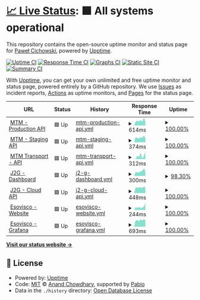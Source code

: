 # [📈 Live Status](https://demo.upptime.js.org): <!--live status--> **🟩 All systems operational**

This repository contains the open-source uptime monitor and status page for [Paweł Cichowski](pcichowski.com), powered by [Upptime](https://github.com/upptime/upptime).

[![Uptime CI](https://github.com/pcichowski/esovisco-service-status/workflows/Uptime%20CI/badge.svg)](https://github.com/pcichowski/esovisco-service-status/actions?query=workflow%3A%22Uptime+CI%22)
[![Response Time CI](https://github.com/pcichowski/esovisco-service-status/workflows/Response%20Time%20CI/badge.svg)](https://github.com/pcichowski/esovisco-service-status/actions?query=workflow%3A%22Response+Time+CI%22)
[![Graphs CI](https://github.com/pcichowski/esovisco-service-status/workflows/Graphs%20CI/badge.svg)](https://github.com/pcichowski/esovisco-service-status/actions?query=workflow%3A%22Graphs+CI%22)
[![Static Site CI](https://github.com/pcichowski/esovisco-service-status/workflows/Static%20Site%20CI/badge.svg)](https://github.com/pcichowski/esovisco-service-status/actions?query=workflow%3A%22Static+Site+CI%22)
[![Summary CI](https://github.com/pcichowski/esovisco-service-status/workflows/Summary%20CI/badge.svg)](https://github.com/pcichowski/esovisco-service-status/actions?query=workflow%3A%22Summary+CI%22)

With [Upptime](https://upptime.js.org), you can get your own unlimited and free uptime monitor and status page, powered entirely by a GitHub repository. We use [Issues](https://github.com/pcichowski/esovisco-service-status/issues) as incident reports, [Actions](https://github.com/pcichowski/esovisco-service-status/actions) as uptime monitors, and [Pages](https://demo.upptime.js.org) for the status page.

<!--start: status pages-->
<!-- This summary is generated by Upptime (https://github.com/upptime/upptime) -->
<!-- Do not edit this manually, your changes will be overwritten -->
<!-- prettier-ignore -->
| URL | Status | History | Response Time | Uptime |
| --- | ------ | ------- | ------------- | ------ |
| <img alt="" src="https://mtm-sa.com.pl/wp-content/uploads/2021/04/ikonamain.png" height="13"> [MTM - Production API](https://vpn.mtm-sa.com.pl:8443/api/v1) | 🟩 Up | [mtm-production-api.yml](https://github.com/pcichowski/esovisco-service-status/commits/HEAD/history/mtm-production-api.yml) | <details><summary><img alt="Response time graph" src="./graphs/mtm-production-api/response-time-week.png" height="20"> 614ms</summary><br><a href="https://status.esovisco.com/history/mtm-production-api"><img alt="Response time 620" src="https://img.shields.io/endpoint?url=https%3A%2F%2Fraw.githubusercontent.com%2Fpcichowski%2Fesovisco-service-status%2FHEAD%2Fapi%2Fmtm-production-api%2Fresponse-time.json"></a><br><a href="https://status.esovisco.com/history/mtm-production-api"><img alt="24-hour response time 489" src="https://img.shields.io/endpoint?url=https%3A%2F%2Fraw.githubusercontent.com%2Fpcichowski%2Fesovisco-service-status%2FHEAD%2Fapi%2Fmtm-production-api%2Fresponse-time-day.json"></a><br><a href="https://status.esovisco.com/history/mtm-production-api"><img alt="7-day response time 614" src="https://img.shields.io/endpoint?url=https%3A%2F%2Fraw.githubusercontent.com%2Fpcichowski%2Fesovisco-service-status%2FHEAD%2Fapi%2Fmtm-production-api%2Fresponse-time-week.json"></a><br><a href="https://status.esovisco.com/history/mtm-production-api"><img alt="30-day response time 620" src="https://img.shields.io/endpoint?url=https%3A%2F%2Fraw.githubusercontent.com%2Fpcichowski%2Fesovisco-service-status%2FHEAD%2Fapi%2Fmtm-production-api%2Fresponse-time-month.json"></a><br><a href="https://status.esovisco.com/history/mtm-production-api"><img alt="1-year response time 620" src="https://img.shields.io/endpoint?url=https%3A%2F%2Fraw.githubusercontent.com%2Fpcichowski%2Fesovisco-service-status%2FHEAD%2Fapi%2Fmtm-production-api%2Fresponse-time-year.json"></a></details> | <details><summary><a href="https://status.esovisco.com/history/mtm-production-api">100.00%</a></summary><a href="https://status.esovisco.com/history/mtm-production-api"><img alt="All-time uptime 100.00%" src="https://img.shields.io/endpoint?url=https%3A%2F%2Fraw.githubusercontent.com%2Fpcichowski%2Fesovisco-service-status%2FHEAD%2Fapi%2Fmtm-production-api%2Fuptime.json"></a><br><a href="https://status.esovisco.com/history/mtm-production-api"><img alt="24-hour uptime 100.00%" src="https://img.shields.io/endpoint?url=https%3A%2F%2Fraw.githubusercontent.com%2Fpcichowski%2Fesovisco-service-status%2FHEAD%2Fapi%2Fmtm-production-api%2Fuptime-day.json"></a><br><a href="https://status.esovisco.com/history/mtm-production-api"><img alt="7-day uptime 100.00%" src="https://img.shields.io/endpoint?url=https%3A%2F%2Fraw.githubusercontent.com%2Fpcichowski%2Fesovisco-service-status%2FHEAD%2Fapi%2Fmtm-production-api%2Fuptime-week.json"></a><br><a href="https://status.esovisco.com/history/mtm-production-api"><img alt="30-day uptime 100.00%" src="https://img.shields.io/endpoint?url=https%3A%2F%2Fraw.githubusercontent.com%2Fpcichowski%2Fesovisco-service-status%2FHEAD%2Fapi%2Fmtm-production-api%2Fuptime-month.json"></a><br><a href="https://status.esovisco.com/history/mtm-production-api"><img alt="1-year uptime 100.00%" src="https://img.shields.io/endpoint?url=https%3A%2F%2Fraw.githubusercontent.com%2Fpcichowski%2Fesovisco-service-status%2FHEAD%2Fapi%2Fmtm-production-api%2Fuptime-year.json"></a></details>
| <img alt="" src="https://mtm-sa.com.pl/wp-content/uploads/2021/05/cropped-favikon-192x192.png" height="13"> [MTM - Staging API](https://mtm-api-test-ea36e1a51b7e.herokuapp.com/api/v1/) | 🟩 Up | [mtm-staging-api.yml](https://github.com/pcichowski/esovisco-service-status/commits/HEAD/history/mtm-staging-api.yml) | <details><summary><img alt="Response time graph" src="./graphs/mtm-staging-api/response-time-week.png" height="20"> 374ms</summary><br><a href="https://status.esovisco.com/history/mtm-staging-api"><img alt="Response time 370" src="https://img.shields.io/endpoint?url=https%3A%2F%2Fraw.githubusercontent.com%2Fpcichowski%2Fesovisco-service-status%2FHEAD%2Fapi%2Fmtm-staging-api%2Fresponse-time.json"></a><br><a href="https://status.esovisco.com/history/mtm-staging-api"><img alt="24-hour response time 315" src="https://img.shields.io/endpoint?url=https%3A%2F%2Fraw.githubusercontent.com%2Fpcichowski%2Fesovisco-service-status%2FHEAD%2Fapi%2Fmtm-staging-api%2Fresponse-time-day.json"></a><br><a href="https://status.esovisco.com/history/mtm-staging-api"><img alt="7-day response time 374" src="https://img.shields.io/endpoint?url=https%3A%2F%2Fraw.githubusercontent.com%2Fpcichowski%2Fesovisco-service-status%2FHEAD%2Fapi%2Fmtm-staging-api%2Fresponse-time-week.json"></a><br><a href="https://status.esovisco.com/history/mtm-staging-api"><img alt="30-day response time 370" src="https://img.shields.io/endpoint?url=https%3A%2F%2Fraw.githubusercontent.com%2Fpcichowski%2Fesovisco-service-status%2FHEAD%2Fapi%2Fmtm-staging-api%2Fresponse-time-month.json"></a><br><a href="https://status.esovisco.com/history/mtm-staging-api"><img alt="1-year response time 370" src="https://img.shields.io/endpoint?url=https%3A%2F%2Fraw.githubusercontent.com%2Fpcichowski%2Fesovisco-service-status%2FHEAD%2Fapi%2Fmtm-staging-api%2Fresponse-time-year.json"></a></details> | <details><summary><a href="https://status.esovisco.com/history/mtm-staging-api">100.00%</a></summary><a href="https://status.esovisco.com/history/mtm-staging-api"><img alt="All-time uptime 100.00%" src="https://img.shields.io/endpoint?url=https%3A%2F%2Fraw.githubusercontent.com%2Fpcichowski%2Fesovisco-service-status%2FHEAD%2Fapi%2Fmtm-staging-api%2Fuptime.json"></a><br><a href="https://status.esovisco.com/history/mtm-staging-api"><img alt="24-hour uptime 100.00%" src="https://img.shields.io/endpoint?url=https%3A%2F%2Fraw.githubusercontent.com%2Fpcichowski%2Fesovisco-service-status%2FHEAD%2Fapi%2Fmtm-staging-api%2Fuptime-day.json"></a><br><a href="https://status.esovisco.com/history/mtm-staging-api"><img alt="7-day uptime 100.00%" src="https://img.shields.io/endpoint?url=https%3A%2F%2Fraw.githubusercontent.com%2Fpcichowski%2Fesovisco-service-status%2FHEAD%2Fapi%2Fmtm-staging-api%2Fuptime-week.json"></a><br><a href="https://status.esovisco.com/history/mtm-staging-api"><img alt="30-day uptime 100.00%" src="https://img.shields.io/endpoint?url=https%3A%2F%2Fraw.githubusercontent.com%2Fpcichowski%2Fesovisco-service-status%2FHEAD%2Fapi%2Fmtm-staging-api%2Fuptime-month.json"></a><br><a href="https://status.esovisco.com/history/mtm-staging-api"><img alt="1-year uptime 100.00%" src="https://img.shields.io/endpoint?url=https%3A%2F%2Fraw.githubusercontent.com%2Fpcichowski%2Fesovisco-service-status%2FHEAD%2Fapi%2Fmtm-staging-api%2Fuptime-year.json"></a></details>
| <img alt="" src="https://mtm-sa.com.pl/wp-content/uploads/2021/05/cropped-favikon-192x192.png" height="13"> [MTM Transport - API](https://en.wikipedia.org) | 🟩 Up | [mtm-transport-api.yml](https://github.com/pcichowski/esovisco-service-status/commits/HEAD/history/mtm-transport-api.yml) | <details><summary><img alt="Response time graph" src="./graphs/mtm-transport-api/response-time-week.png" height="20"> 312ms</summary><br><a href="https://status.esovisco.com/history/mtm-transport-api"><img alt="Response time 252" src="https://img.shields.io/endpoint?url=https%3A%2F%2Fraw.githubusercontent.com%2Fpcichowski%2Fesovisco-service-status%2FHEAD%2Fapi%2Fmtm-transport-api%2Fresponse-time.json"></a><br><a href="https://status.esovisco.com/history/mtm-transport-api"><img alt="24-hour response time 700" src="https://img.shields.io/endpoint?url=https%3A%2F%2Fraw.githubusercontent.com%2Fpcichowski%2Fesovisco-service-status%2FHEAD%2Fapi%2Fmtm-transport-api%2Fresponse-time-day.json"></a><br><a href="https://status.esovisco.com/history/mtm-transport-api"><img alt="7-day response time 312" src="https://img.shields.io/endpoint?url=https%3A%2F%2Fraw.githubusercontent.com%2Fpcichowski%2Fesovisco-service-status%2FHEAD%2Fapi%2Fmtm-transport-api%2Fresponse-time-week.json"></a><br><a href="https://status.esovisco.com/history/mtm-transport-api"><img alt="30-day response time 252" src="https://img.shields.io/endpoint?url=https%3A%2F%2Fraw.githubusercontent.com%2Fpcichowski%2Fesovisco-service-status%2FHEAD%2Fapi%2Fmtm-transport-api%2Fresponse-time-month.json"></a><br><a href="https://status.esovisco.com/history/mtm-transport-api"><img alt="1-year response time 252" src="https://img.shields.io/endpoint?url=https%3A%2F%2Fraw.githubusercontent.com%2Fpcichowski%2Fesovisco-service-status%2FHEAD%2Fapi%2Fmtm-transport-api%2Fresponse-time-year.json"></a></details> | <details><summary><a href="https://status.esovisco.com/history/mtm-transport-api">100.00%</a></summary><a href="https://status.esovisco.com/history/mtm-transport-api"><img alt="All-time uptime 100.00%" src="https://img.shields.io/endpoint?url=https%3A%2F%2Fraw.githubusercontent.com%2Fpcichowski%2Fesovisco-service-status%2FHEAD%2Fapi%2Fmtm-transport-api%2Fuptime.json"></a><br><a href="https://status.esovisco.com/history/mtm-transport-api"><img alt="24-hour uptime 100.00%" src="https://img.shields.io/endpoint?url=https%3A%2F%2Fraw.githubusercontent.com%2Fpcichowski%2Fesovisco-service-status%2FHEAD%2Fapi%2Fmtm-transport-api%2Fuptime-day.json"></a><br><a href="https://status.esovisco.com/history/mtm-transport-api"><img alt="7-day uptime 100.00%" src="https://img.shields.io/endpoint?url=https%3A%2F%2Fraw.githubusercontent.com%2Fpcichowski%2Fesovisco-service-status%2FHEAD%2Fapi%2Fmtm-transport-api%2Fuptime-week.json"></a><br><a href="https://status.esovisco.com/history/mtm-transport-api"><img alt="30-day uptime 100.00%" src="https://img.shields.io/endpoint?url=https%3A%2F%2Fraw.githubusercontent.com%2Fpcichowski%2Fesovisco-service-status%2FHEAD%2Fapi%2Fmtm-transport-api%2Fuptime-month.json"></a><br><a href="https://status.esovisco.com/history/mtm-transport-api"><img alt="1-year uptime 100.00%" src="https://img.shields.io/endpoint?url=https%3A%2F%2Fraw.githubusercontent.com%2Fpcichowski%2Fesovisco-service-status%2FHEAD%2Fapi%2Fmtm-transport-api%2Fuptime-year.json"></a></details>
| <img alt="" src="https://icons.duckduckgo.com/ip3/jam2gether.esovisco.com.ico" height="13"> [J2G - Dashboard](https://jam2gether.esovisco.com/) | 🟩 Up | [j2-g-dashboard.yml](https://github.com/pcichowski/esovisco-service-status/commits/HEAD/history/j2-g-dashboard.yml) | <details><summary><img alt="Response time graph" src="./graphs/j2-g-dashboard/response-time-week.png" height="20"> 300ms</summary><br><a href="https://status.esovisco.com/history/j2-g-dashboard"><img alt="Response time 322" src="https://img.shields.io/endpoint?url=https%3A%2F%2Fraw.githubusercontent.com%2Fpcichowski%2Fesovisco-service-status%2FHEAD%2Fapi%2Fj2-g-dashboard%2Fresponse-time.json"></a><br><a href="https://status.esovisco.com/history/j2-g-dashboard"><img alt="24-hour response time 343" src="https://img.shields.io/endpoint?url=https%3A%2F%2Fraw.githubusercontent.com%2Fpcichowski%2Fesovisco-service-status%2FHEAD%2Fapi%2Fj2-g-dashboard%2Fresponse-time-day.json"></a><br><a href="https://status.esovisco.com/history/j2-g-dashboard"><img alt="7-day response time 300" src="https://img.shields.io/endpoint?url=https%3A%2F%2Fraw.githubusercontent.com%2Fpcichowski%2Fesovisco-service-status%2FHEAD%2Fapi%2Fj2-g-dashboard%2Fresponse-time-week.json"></a><br><a href="https://status.esovisco.com/history/j2-g-dashboard"><img alt="30-day response time 322" src="https://img.shields.io/endpoint?url=https%3A%2F%2Fraw.githubusercontent.com%2Fpcichowski%2Fesovisco-service-status%2FHEAD%2Fapi%2Fj2-g-dashboard%2Fresponse-time-month.json"></a><br><a href="https://status.esovisco.com/history/j2-g-dashboard"><img alt="1-year response time 322" src="https://img.shields.io/endpoint?url=https%3A%2F%2Fraw.githubusercontent.com%2Fpcichowski%2Fesovisco-service-status%2FHEAD%2Fapi%2Fj2-g-dashboard%2Fresponse-time-year.json"></a></details> | <details><summary><a href="https://status.esovisco.com/history/j2-g-dashboard">98.30%</a></summary><a href="https://status.esovisco.com/history/j2-g-dashboard"><img alt="All-time uptime 98.46%" src="https://img.shields.io/endpoint?url=https%3A%2F%2Fraw.githubusercontent.com%2Fpcichowski%2Fesovisco-service-status%2FHEAD%2Fapi%2Fj2-g-dashboard%2Fuptime.json"></a><br><a href="https://status.esovisco.com/history/j2-g-dashboard"><img alt="24-hour uptime 89.88%" src="https://img.shields.io/endpoint?url=https%3A%2F%2Fraw.githubusercontent.com%2Fpcichowski%2Fesovisco-service-status%2FHEAD%2Fapi%2Fj2-g-dashboard%2Fuptime-day.json"></a><br><a href="https://status.esovisco.com/history/j2-g-dashboard"><img alt="7-day uptime 98.30%" src="https://img.shields.io/endpoint?url=https%3A%2F%2Fraw.githubusercontent.com%2Fpcichowski%2Fesovisco-service-status%2FHEAD%2Fapi%2Fj2-g-dashboard%2Fuptime-week.json"></a><br><a href="https://status.esovisco.com/history/j2-g-dashboard"><img alt="30-day uptime 98.46%" src="https://img.shields.io/endpoint?url=https%3A%2F%2Fraw.githubusercontent.com%2Fpcichowski%2Fesovisco-service-status%2FHEAD%2Fapi%2Fj2-g-dashboard%2Fuptime-month.json"></a><br><a href="https://status.esovisco.com/history/j2-g-dashboard"><img alt="1-year uptime 98.46%" src="https://img.shields.io/endpoint?url=https%3A%2F%2Fraw.githubusercontent.com%2Fpcichowski%2Fesovisco-service-status%2FHEAD%2Fapi%2Fj2-g-dashboard%2Fuptime-year.json"></a></details>
| <img alt="" src="https://jam2gether.esovisco.com/favicon.ico" height="13"> [J2G - Cloud API](https://jam2gether-api.cloud.esovisco.com:3456/) | 🟩 Up | [j2-g-cloud-api.yml](https://github.com/pcichowski/esovisco-service-status/commits/HEAD/history/j2-g-cloud-api.yml) | <details><summary><img alt="Response time graph" src="./graphs/j2-g-cloud-api/response-time-week.png" height="20"> 448ms</summary><br><a href="https://status.esovisco.com/history/j2-g-cloud-api"><img alt="Response time 448" src="https://img.shields.io/endpoint?url=https%3A%2F%2Fraw.githubusercontent.com%2Fpcichowski%2Fesovisco-service-status%2FHEAD%2Fapi%2Fj2-g-cloud-api%2Fresponse-time.json"></a><br><a href="https://status.esovisco.com/history/j2-g-cloud-api"><img alt="24-hour response time 435" src="https://img.shields.io/endpoint?url=https%3A%2F%2Fraw.githubusercontent.com%2Fpcichowski%2Fesovisco-service-status%2FHEAD%2Fapi%2Fj2-g-cloud-api%2Fresponse-time-day.json"></a><br><a href="https://status.esovisco.com/history/j2-g-cloud-api"><img alt="7-day response time 448" src="https://img.shields.io/endpoint?url=https%3A%2F%2Fraw.githubusercontent.com%2Fpcichowski%2Fesovisco-service-status%2FHEAD%2Fapi%2Fj2-g-cloud-api%2Fresponse-time-week.json"></a><br><a href="https://status.esovisco.com/history/j2-g-cloud-api"><img alt="30-day response time 448" src="https://img.shields.io/endpoint?url=https%3A%2F%2Fraw.githubusercontent.com%2Fpcichowski%2Fesovisco-service-status%2FHEAD%2Fapi%2Fj2-g-cloud-api%2Fresponse-time-month.json"></a><br><a href="https://status.esovisco.com/history/j2-g-cloud-api"><img alt="1-year response time 448" src="https://img.shields.io/endpoint?url=https%3A%2F%2Fraw.githubusercontent.com%2Fpcichowski%2Fesovisco-service-status%2FHEAD%2Fapi%2Fj2-g-cloud-api%2Fresponse-time-year.json"></a></details> | <details><summary><a href="https://status.esovisco.com/history/j2-g-cloud-api">100.00%</a></summary><a href="https://status.esovisco.com/history/j2-g-cloud-api"><img alt="All-time uptime 100.00%" src="https://img.shields.io/endpoint?url=https%3A%2F%2Fraw.githubusercontent.com%2Fpcichowski%2Fesovisco-service-status%2FHEAD%2Fapi%2Fj2-g-cloud-api%2Fuptime.json"></a><br><a href="https://status.esovisco.com/history/j2-g-cloud-api"><img alt="24-hour uptime 100.00%" src="https://img.shields.io/endpoint?url=https%3A%2F%2Fraw.githubusercontent.com%2Fpcichowski%2Fesovisco-service-status%2FHEAD%2Fapi%2Fj2-g-cloud-api%2Fuptime-day.json"></a><br><a href="https://status.esovisco.com/history/j2-g-cloud-api"><img alt="7-day uptime 100.00%" src="https://img.shields.io/endpoint?url=https%3A%2F%2Fraw.githubusercontent.com%2Fpcichowski%2Fesovisco-service-status%2FHEAD%2Fapi%2Fj2-g-cloud-api%2Fuptime-week.json"></a><br><a href="https://status.esovisco.com/history/j2-g-cloud-api"><img alt="30-day uptime 100.00%" src="https://img.shields.io/endpoint?url=https%3A%2F%2Fraw.githubusercontent.com%2Fpcichowski%2Fesovisco-service-status%2FHEAD%2Fapi%2Fj2-g-cloud-api%2Fuptime-month.json"></a><br><a href="https://status.esovisco.com/history/j2-g-cloud-api"><img alt="1-year uptime 100.00%" src="https://img.shields.io/endpoint?url=https%3A%2F%2Fraw.githubusercontent.com%2Fpcichowski%2Fesovisco-service-status%2FHEAD%2Fapi%2Fj2-g-cloud-api%2Fuptime-year.json"></a></details>
| <img alt="" src="https://icons.duckduckgo.com/ip3/esovisco.com.ico" height="13"> [Esovisco - Website](https://esovisco.com) | 🟩 Up | [esovisco-website.yml](https://github.com/pcichowski/esovisco-service-status/commits/HEAD/history/esovisco-website.yml) | <details><summary><img alt="Response time graph" src="./graphs/esovisco-website/response-time-week.png" height="20"> 244ms</summary><br><a href="https://status.esovisco.com/history/esovisco-website"><img alt="Response time 301" src="https://img.shields.io/endpoint?url=https%3A%2F%2Fraw.githubusercontent.com%2Fpcichowski%2Fesovisco-service-status%2FHEAD%2Fapi%2Fesovisco-website%2Fresponse-time.json"></a><br><a href="https://status.esovisco.com/history/esovisco-website"><img alt="24-hour response time 551" src="https://img.shields.io/endpoint?url=https%3A%2F%2Fraw.githubusercontent.com%2Fpcichowski%2Fesovisco-service-status%2FHEAD%2Fapi%2Fesovisco-website%2Fresponse-time-day.json"></a><br><a href="https://status.esovisco.com/history/esovisco-website"><img alt="7-day response time 244" src="https://img.shields.io/endpoint?url=https%3A%2F%2Fraw.githubusercontent.com%2Fpcichowski%2Fesovisco-service-status%2FHEAD%2Fapi%2Fesovisco-website%2Fresponse-time-week.json"></a><br><a href="https://status.esovisco.com/history/esovisco-website"><img alt="30-day response time 301" src="https://img.shields.io/endpoint?url=https%3A%2F%2Fraw.githubusercontent.com%2Fpcichowski%2Fesovisco-service-status%2FHEAD%2Fapi%2Fesovisco-website%2Fresponse-time-month.json"></a><br><a href="https://status.esovisco.com/history/esovisco-website"><img alt="1-year response time 301" src="https://img.shields.io/endpoint?url=https%3A%2F%2Fraw.githubusercontent.com%2Fpcichowski%2Fesovisco-service-status%2FHEAD%2Fapi%2Fesovisco-website%2Fresponse-time-year.json"></a></details> | <details><summary><a href="https://status.esovisco.com/history/esovisco-website">100.00%</a></summary><a href="https://status.esovisco.com/history/esovisco-website"><img alt="All-time uptime 100.00%" src="https://img.shields.io/endpoint?url=https%3A%2F%2Fraw.githubusercontent.com%2Fpcichowski%2Fesovisco-service-status%2FHEAD%2Fapi%2Fesovisco-website%2Fuptime.json"></a><br><a href="https://status.esovisco.com/history/esovisco-website"><img alt="24-hour uptime 100.00%" src="https://img.shields.io/endpoint?url=https%3A%2F%2Fraw.githubusercontent.com%2Fpcichowski%2Fesovisco-service-status%2FHEAD%2Fapi%2Fesovisco-website%2Fuptime-day.json"></a><br><a href="https://status.esovisco.com/history/esovisco-website"><img alt="7-day uptime 100.00%" src="https://img.shields.io/endpoint?url=https%3A%2F%2Fraw.githubusercontent.com%2Fpcichowski%2Fesovisco-service-status%2FHEAD%2Fapi%2Fesovisco-website%2Fuptime-week.json"></a><br><a href="https://status.esovisco.com/history/esovisco-website"><img alt="30-day uptime 100.00%" src="https://img.shields.io/endpoint?url=https%3A%2F%2Fraw.githubusercontent.com%2Fpcichowski%2Fesovisco-service-status%2FHEAD%2Fapi%2Fesovisco-website%2Fuptime-month.json"></a><br><a href="https://status.esovisco.com/history/esovisco-website"><img alt="1-year uptime 100.00%" src="https://img.shields.io/endpoint?url=https%3A%2F%2Fraw.githubusercontent.com%2Fpcichowski%2Fesovisco-service-status%2FHEAD%2Fapi%2Fesovisco-website%2Fuptime-year.json"></a></details>
| <img alt="" src="https://grafana.com/static/assets/img/fav32.png" height="13"> [Esovisco - Grafana](https://grafana.cloud.esovisco.com:3456) | 🟩 Up | [esovisco-grafana.yml](https://github.com/pcichowski/esovisco-service-status/commits/HEAD/history/esovisco-grafana.yml) | <details><summary><img alt="Response time graph" src="./graphs/esovisco-grafana/response-time-week.png" height="20"> 693ms</summary><br><a href="https://status.esovisco.com/history/esovisco-grafana"><img alt="Response time 685" src="https://img.shields.io/endpoint?url=https%3A%2F%2Fraw.githubusercontent.com%2Fpcichowski%2Fesovisco-service-status%2FHEAD%2Fapi%2Fesovisco-grafana%2Fresponse-time.json"></a><br><a href="https://status.esovisco.com/history/esovisco-grafana"><img alt="24-hour response time 710" src="https://img.shields.io/endpoint?url=https%3A%2F%2Fraw.githubusercontent.com%2Fpcichowski%2Fesovisco-service-status%2FHEAD%2Fapi%2Fesovisco-grafana%2Fresponse-time-day.json"></a><br><a href="https://status.esovisco.com/history/esovisco-grafana"><img alt="7-day response time 693" src="https://img.shields.io/endpoint?url=https%3A%2F%2Fraw.githubusercontent.com%2Fpcichowski%2Fesovisco-service-status%2FHEAD%2Fapi%2Fesovisco-grafana%2Fresponse-time-week.json"></a><br><a href="https://status.esovisco.com/history/esovisco-grafana"><img alt="30-day response time 685" src="https://img.shields.io/endpoint?url=https%3A%2F%2Fraw.githubusercontent.com%2Fpcichowski%2Fesovisco-service-status%2FHEAD%2Fapi%2Fesovisco-grafana%2Fresponse-time-month.json"></a><br><a href="https://status.esovisco.com/history/esovisco-grafana"><img alt="1-year response time 685" src="https://img.shields.io/endpoint?url=https%3A%2F%2Fraw.githubusercontent.com%2Fpcichowski%2Fesovisco-service-status%2FHEAD%2Fapi%2Fesovisco-grafana%2Fresponse-time-year.json"></a></details> | <details><summary><a href="https://status.esovisco.com/history/esovisco-grafana">100.00%</a></summary><a href="https://status.esovisco.com/history/esovisco-grafana"><img alt="All-time uptime 100.00%" src="https://img.shields.io/endpoint?url=https%3A%2F%2Fraw.githubusercontent.com%2Fpcichowski%2Fesovisco-service-status%2FHEAD%2Fapi%2Fesovisco-grafana%2Fuptime.json"></a><br><a href="https://status.esovisco.com/history/esovisco-grafana"><img alt="24-hour uptime 100.00%" src="https://img.shields.io/endpoint?url=https%3A%2F%2Fraw.githubusercontent.com%2Fpcichowski%2Fesovisco-service-status%2FHEAD%2Fapi%2Fesovisco-grafana%2Fuptime-day.json"></a><br><a href="https://status.esovisco.com/history/esovisco-grafana"><img alt="7-day uptime 100.00%" src="https://img.shields.io/endpoint?url=https%3A%2F%2Fraw.githubusercontent.com%2Fpcichowski%2Fesovisco-service-status%2FHEAD%2Fapi%2Fesovisco-grafana%2Fuptime-week.json"></a><br><a href="https://status.esovisco.com/history/esovisco-grafana"><img alt="30-day uptime 100.00%" src="https://img.shields.io/endpoint?url=https%3A%2F%2Fraw.githubusercontent.com%2Fpcichowski%2Fesovisco-service-status%2FHEAD%2Fapi%2Fesovisco-grafana%2Fuptime-month.json"></a><br><a href="https://status.esovisco.com/history/esovisco-grafana"><img alt="1-year uptime 100.00%" src="https://img.shields.io/endpoint?url=https%3A%2F%2Fraw.githubusercontent.com%2Fpcichowski%2Fesovisco-service-status%2FHEAD%2Fapi%2Fesovisco-grafana%2Fuptime-year.json"></a></details>

<!--end: status pages-->

[**Visit our status website →**](https://demo.upptime.js.org)

## 📄 License

- Powered by: [Upptime](https://github.com/upptime/upptime)
- Code: [MIT](./LICENSE) © [Anand Chowdhary](https://anandchowdhary.com), supported by [Pabio](https://pabio.com)
- Data in the `./history` directory: [Open Database License](https://opendatacommons.org/licenses/odbl/1-0/)
